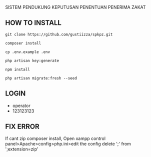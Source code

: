 SISTEM PENDUKUNG KEPUTUSAN PENENTUAN PENERIMA ZAKAT
## HOW TO INSTALL
```
git clone https://github.com/gustiizza/spkpz.git
```
```
composer install
```
```
cp .env.example .env
```
```
php artisan key:generate
```
```
npm install
```
```
php artisan migrate:fresh --seed
```
## LOGIN
- operator
- 123123123
## FIX ERROR
If cant zip composer install, Open xampp control panel>Apache>config>php.ini>edit the config delete ';' from ';extension=zip' 
